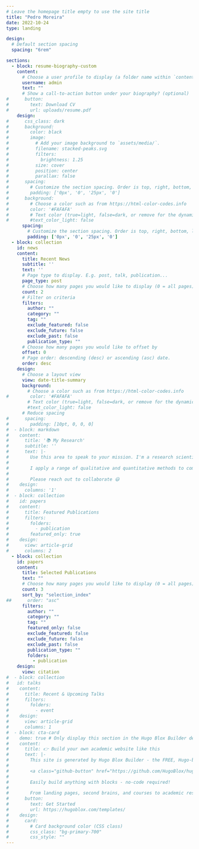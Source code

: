```yaml
---
# Leave the homepage title empty to use the site title
title: "Pedro Moreira"
date: 2022-10-24
type: landing

design:
  # Default section spacing
  spacing: "6rem"

sections:
  - block: resume-biography-custom
    content:
      # Choose a user profile to display (a folder name within `content/authors/`)
      username: admin
      text: ""
      # Show a call-to-action button under your biography? (optional)
#      button:
#        text: Download CV
#        url: uploads/resume.pdf
    design:
#      css_class: dark
#      background:
#        color: black
#        image:
#          # Add your image background to `assets/media/`.
#          filename: stacked-peaks.svg
#          filters:
#            brightness: 1.25
#          size: cover
#          position: center
#          parallax: false
#      spacing:
#        # Customize the section spacing. Order is top, right, bottom, left.
#        padding: ['0px', '0', '25px', '0']
#      background:
#        # Choose a color such as from https://html-color-codes.info
#        color: '#FAFAFA'
#        # Text color (true=light, false=dark, or remove for the dynamic theme color).
#        #text_color_light: false
      spacing:
        # Customize the section spacing. Order is top, right, bottom, left.
        padding: ['0px', '0', '25px', '0']
  - block: collection
    id: news
    content:
      title: Recent News
      subtitle: ''
      text: ''
      # Page type to display. E.g. post, talk, publication...
      page_type: post
      # Choose how many pages you would like to display (0 = all pages)
      count: 2
      # Filter on criteria
      filters:
        author: ""
        category: ""
        tag: ""
        exclude_featured: false
        exclude_future: false
        exclude_past: false
        publication_type: ""
      # Choose how many pages you would like to offset by
      offset: 0
      # Page order: descending (desc) or ascending (asc) date.
      order: desc
    design:
      # Choose a layout view
      view: date-title-summary
      background:
        # Choose a color such as from https://html-color-codes.info
#        color: '#FAFAFA'
        # Text color (true=light, false=dark, or remove for the dynamic theme color).
        #text_color_light: false
      # Reduce spacing
#      spacing:
#        padding: [10pt, 0, 0, 0]
#  - block: markdown
#    content:
#      title: '📚 My Research'
#      subtitle: ''
#      text: |-
#        Use this area to speak to your mission. I'm a research scientist in the Moonshot team at DeepMind. I blog about machine learning, deep learning, and moonshots.
#
#        I apply a range of qualitative and quantitative methods to comprehensively investigate the role of science and technology in the economy.
#        
#        Please reach out to collaborate 😃
#    design:
#      columns: '1'
#  - block: collection
#    id: papers
#    content:
#      title: Featured Publications
#      filters:
#        folders:
#          - publication
#        featured_only: true
#    design:
#      view: article-grid
#      columns: 2
  - block: collection
    id: papers
    content:
      title: Selected Publications
      text: ""
      # Choose how many pages you would like to display (0 = all pages)
      count: 3
      sort_by: "selection_index"
##      order: "asc"
      filters:
        author: ""
        category: ""
        tag: ""
        featured_only: false
        exclude_featured: false
        exclude_future: false
        exclude_past: false
        publication_type: ""
        folders:
          - publication
    design:
      view: citation
#  - block: collection
#   id: talks
#    content:
#      title: Recent & Upcoming Talks
#      filters:
#        folders:
#          - event
#    design:
#      view: article-grid
#      columns: 1
#  - block: cta-card
#    demo: true # Only display this section in the Hugo Blox Builder demo site
#    content:
#      title: 👉 Build your own academic website like this
#      text: |-
#        This site is generated by Hugo Blox Builder - the FREE, Hugo-based open source website builder trusted by 250,000+ academics like you.
#
#        <a class="github-button" href="https://github.com/HugoBlox/hugo-blox-builder" data-color-scheme="no-preference: light; light: light; dark: dark;" data-icon="octicon-star" data-size="large" data-show-count="true" aria-label="Star HugoBlox/hugo-blox-builder on GitHub">Star</a>
#
#        Easily build anything with blocks - no-code required!
#        
#        From landing pages, second brains, and courses to academic resumés, conferences, and tech blogs.
#      button:
#        text: Get Started
#        url: https://hugoblox.com/templates/
#    design:
#      card:
#        # Card background color (CSS class)
#        css_class: "bg-primary-700"
#        css_style: ""
---
```

